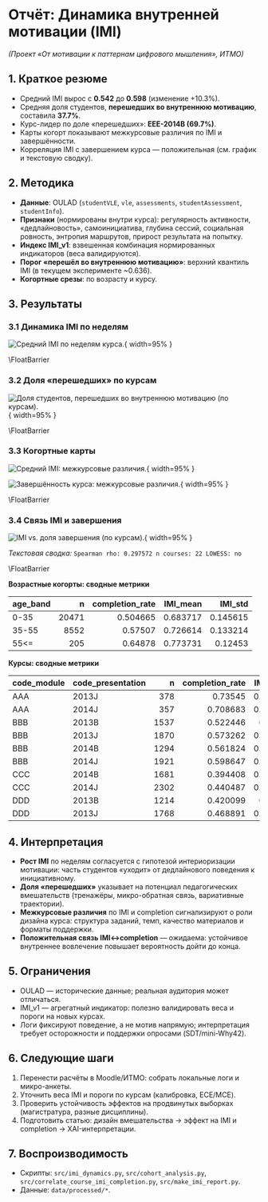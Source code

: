 # Отчёт: Динамика внутренней мотивации (IMI)

*(Проект «От мотивации к паттернам цифрового мышления», ИТМО)*

## 1. Краткое резюме
- Средний IMI вырос с **0.542** до **0.598** (изменение +10.3%).
- Средняя доля студентов, **перешедших во внутреннюю мотивацию**, составила **37.7%**.
- Курс-лидер по доле «перешедших»: **EEE-2014B (69.7%)**.
- Карты когорт показывают межкурсовые различия по IMI и завершённости.
- Корреляция IMI с завершением курса — положительная (см. график и текстовую сводку).

## 2. Методика
- **Данные**: OULAD (`studentVLE`, `vle`, `assessments`, `studentAssessment`, `studentInfo`).
- **Признаки** (нормированы внутри курса): регулярность активности, «дедлайновость», самоинициатива, глубина сессий, социальная ровность, энтропия маршрутов, прирост результата на попытку.
- **Индекс IMI_v1**: взвешенная комбинация нормированных индикаторов (веса валидируются).
- **Порог «перешёл во внутреннюю мотивацию»**: верхний квантиль IMI (в текущем эксперименте ~0.636).
- **Когортные срезы**: по возрасту и курсу.

## 3. Результаты
### 3.1 Динамика IMI по неделям
![Средний IMI по неделям курса.](data/processed/imi_dyn/imi_week_trends.png){ width=95% }

\FloatBarrier

### 3.2 Доля «перешедших» по курсам
![Доля студентов, перешедших во внутреннюю мотивацию (по курсам).](data/processed/imi_dyn/converted_bar.png){ width=95% }

\FloatBarrier

### 3.3 Когортные карты
![Средний IMI: межкурсовые различия.](data/processed/cohorts/heatmap_imi.png){ width=95% }

![Завершённость курса: межкурсовые различия.](data/processed/cohorts/heatmap_completion.png){ width=95% }

\FloatBarrier

### 3.4 Связь IMI и завершения
![IMI vs. доля завершения (по курсам).](data/processed/cohorts/imi_vs_completion_scatter.png){ width=95% }

*Текстовая сводка:* `Spearman rho: 0.297572
n courses: 22
LOWESS: no
`

\FloatBarrier

**Возрастные когорты: сводные метрики**

| age_band   |     n |   completion_rate |   IMI_mean |   IMI_std |
|:-----------|------:|------------------:|-----------:|----------:|
| 0-35       | 20471 |          0.504665 |   0.683717 |  0.145615 |
| 35-55      |  8552 |          0.57507  |   0.726614 |  0.133214 |
| 55<=       |   205 |          0.64878  |   0.773731 |  0.12453  |

**Курсы: сводные метрики**

| code_module   | code_presentation   |    n |   completion_rate |   IMI_mean |
|:--------------|:--------------------|-----:|------------------:|-----------:|
| AAA           | 2013J               |  378 |          0.73545  |   0.696615 |
| AAA           | 2014J               |  357 |          0.708683 |   0.670476 |
| BBB           | 2013B               | 1537 |          0.522446 |   0.72432  |
| BBB           | 2013J               | 1870 |          0.573262 |   0.723578 |
| BBB           | 2014B               | 1294 |          0.561824 |   0.718403 |
| BBB           | 2014J               | 1921 |          0.598647 |   0.658184 |
| CCC           | 2014B               | 1681 |          0.394408 |   0.639136 |
| CCC           | 2014J               | 2302 |          0.440487 |   0.696065 |
| DDD           | 2013B               | 1214 |          0.420099 |   0.69277  |
| DDD           | 2013J               | 1768 |          0.468891 |   0.768648 |

## 4. Интерпретация
- **Рост IMI** по неделям согласуется с гипотезой интериоризации мотивации: часть студентов «уходит» от дедлайнового поведения к инициативному.
- **Доля «перешедших»** указывает на потенциал педагогических вмешательств (тренажёры, микро-обратная связь, вариативные траектории).
- **Межкурсовые различия** по IMI и completion сигнализируют о роли дизайна курса: структура заданий, темп, качество материалов и форматы поддержки.
- **Положительная связь IMI↔completion** — ожидаема: устойчивое внутреннее вовлечение повышает вероятность дойти до конца.

## 5. Ограничения
- OULAD — исторические данные; реальная аудитория может отличаться.
- IMI_v1 — агрегатный индикатор: полезно валидировать веса и пороги на новых курсах.
- Логи фиксируют поведение, а не мотив напрямую; интерпретация требует осторожности и поддержки опросами (SDT/mini-Why42).

## 6. Следующие шаги
1) Перенести расчёты в Moodle/ИТМО: собрать локальные логи и микро-анкеты.
2) Уточнить веса IMI и пороги по курсам (калибровка, ECE/MCE).
3) Проверить устойчивость эффектов на продвинутых выборках (магистратура, разные дисциплины).
4) Подготовить статью: дизайн вмешательства → эффект на IMI и completion → XAI-интерпретации.

## 7. Воспроизводимость
- Скрипты: `src/imi_dynamics.py`, `src/cohort_analysis.py`, `src/correlate_course_imi_completion.py`, `src/make_imi_report.py`.
- Данные: `data/processed/*`.
